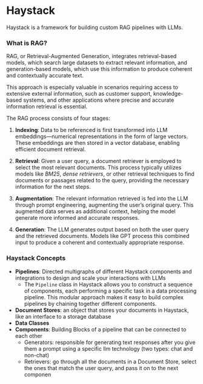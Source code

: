 # Haystack

Haystack is a framework for building custom RAG pipelines with LLMs. 

### What is RAG?

RAG, or Retrieval-Augmented Generation, integrates retrieval-based models, which search large datasets to extract relevant information, and generation-based models, which use this information to produce coherent and contextually accurate text.

This approach is especially valuable in scenarios requiring access to extensive external information, such as customer support, knowledge-based systems, and other applications where precise and accurate information retrieval is essential.

The RAG process consists of four stages:

1. **Indexing**: Data to be referenced is first transformed into LLM embeddings—numerical representations in the form of large vectors. These embeddings are then stored in a vector database, enabling efficient document retrieval.

2. **Retrieval**: Given a user query, a document retriever is employed to select the most relevant documents. This process typically utilizes models like _BM25_, _dense retrievers_, or other retrieval techniques to find documents or passages related to the query, providing the necessary information for the next steps.

3. **Augmentation**: The relevant information retrieved is fed into the LLM through prompt engineering, augmenting the user’s original query. This augmented data serves as additional context, helping the model generate more informed and accurate responses.

4. **Generation**: The LLM generates output based on both the user query and the retrieved documents. Models like GPT process this combined input to produce a coherent and contextually appropriate response.

### Haystack Concepts

- **Pipelines**: Directed multigraphs of different Haystack components and integrations to design and scale your interactions with LLMs
    - The `Pipeline` class in Haystack allows you to construct a sequence of components, each performing a specific task in a data processing pipeline. This modular approach makes it easy to build complex pipelines by chaining together different components.
- **Document Stores**: an object that stores your documents in Haystack, like an interface to a storage database
- **Data Classes**
- **Components**: Building Blocks of a pipeline that can be connected to each other
    - Generators: responsible for generating text responses after you give them a prompt using a specific llm technology (two types: chat and non-chat)
    - Retrievers: go through all the documents in a Document Store, select the ones that match the user query, and pass it on to the next componen
